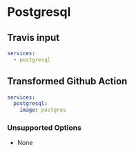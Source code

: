 # Postgresql

## Travis input

```yaml
services:
  - postgresql
```

## Transformed Github Action

```yaml
services: 
  postgresql:
    image: postgres
```

### Unsupported Options

- None
